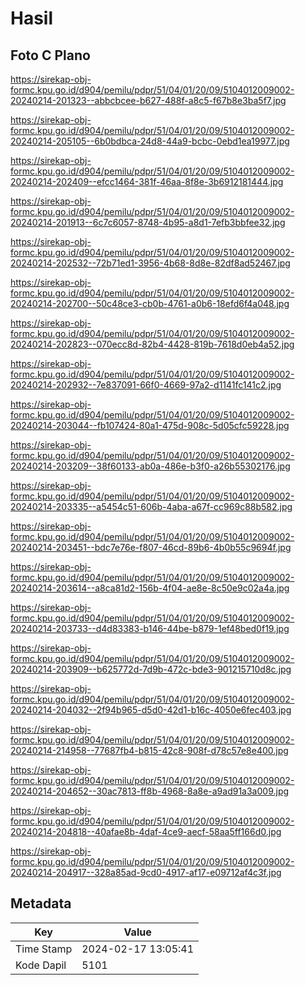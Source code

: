 # Hasil

## Foto C Plano

https://sirekap-obj-formc.kpu.go.id/d904/pemilu/pdpr/51/04/01/20/09/5104012009002-20240214-201323--abbcbcee-b627-488f-a8c5-f67b8e3ba5f7.jpg

https://sirekap-obj-formc.kpu.go.id/d904/pemilu/pdpr/51/04/01/20/09/5104012009002-20240214-205105--6b0bdbca-24d8-44a9-bcbc-0ebd1ea19977.jpg

https://sirekap-obj-formc.kpu.go.id/d904/pemilu/pdpr/51/04/01/20/09/5104012009002-20240214-202409--efcc1464-381f-46aa-8f8e-3b6912181444.jpg

https://sirekap-obj-formc.kpu.go.id/d904/pemilu/pdpr/51/04/01/20/09/5104012009002-20240214-201913--6c7c6057-8748-4b95-a8d1-7efb3bbfee32.jpg

https://sirekap-obj-formc.kpu.go.id/d904/pemilu/pdpr/51/04/01/20/09/5104012009002-20240214-202532--72b71ed1-3956-4b68-8d8e-82df8ad52467.jpg

https://sirekap-obj-formc.kpu.go.id/d904/pemilu/pdpr/51/04/01/20/09/5104012009002-20240214-202700--50c48ce3-cb0b-4761-a0b6-18efd6f4a048.jpg

https://sirekap-obj-formc.kpu.go.id/d904/pemilu/pdpr/51/04/01/20/09/5104012009002-20240214-202823--070ecc8d-82b4-4428-819b-7618d0eb4a52.jpg

https://sirekap-obj-formc.kpu.go.id/d904/pemilu/pdpr/51/04/01/20/09/5104012009002-20240214-202932--7e837091-66f0-4669-97a2-d1141fc141c2.jpg

https://sirekap-obj-formc.kpu.go.id/d904/pemilu/pdpr/51/04/01/20/09/5104012009002-20240214-203044--fb107424-80a1-475d-908c-5d05cfc59228.jpg

https://sirekap-obj-formc.kpu.go.id/d904/pemilu/pdpr/51/04/01/20/09/5104012009002-20240214-203209--38f60133-ab0a-486e-b3f0-a26b55302176.jpg

https://sirekap-obj-formc.kpu.go.id/d904/pemilu/pdpr/51/04/01/20/09/5104012009002-20240214-203335--a5454c51-606b-4aba-a67f-cc969c88b582.jpg

https://sirekap-obj-formc.kpu.go.id/d904/pemilu/pdpr/51/04/01/20/09/5104012009002-20240214-203451--bdc7e76e-f807-46cd-89b6-4b0b55c9694f.jpg

https://sirekap-obj-formc.kpu.go.id/d904/pemilu/pdpr/51/04/01/20/09/5104012009002-20240214-203614--a8ca81d2-156b-4f04-ae8e-8c50e9c02a4a.jpg

https://sirekap-obj-formc.kpu.go.id/d904/pemilu/pdpr/51/04/01/20/09/5104012009002-20240214-203733--d4d83383-b146-44be-b879-1ef48bed0f19.jpg

https://sirekap-obj-formc.kpu.go.id/d904/pemilu/pdpr/51/04/01/20/09/5104012009002-20240214-203909--b625772d-7d9b-472c-bde3-901215710d8c.jpg

https://sirekap-obj-formc.kpu.go.id/d904/pemilu/pdpr/51/04/01/20/09/5104012009002-20240214-204032--2f94b965-d5d0-42d1-b16c-4050e6fec403.jpg

https://sirekap-obj-formc.kpu.go.id/d904/pemilu/pdpr/51/04/01/20/09/5104012009002-20240214-214958--77687fb4-b815-42c8-908f-d78c57e8e400.jpg

https://sirekap-obj-formc.kpu.go.id/d904/pemilu/pdpr/51/04/01/20/09/5104012009002-20240214-204652--30ac7813-ff8b-4968-8a8e-a9ad91a3a009.jpg

https://sirekap-obj-formc.kpu.go.id/d904/pemilu/pdpr/51/04/01/20/09/5104012009002-20240214-204818--40afae8b-4daf-4ce9-aecf-58aa5ff166d0.jpg

https://sirekap-obj-formc.kpu.go.id/d904/pemilu/pdpr/51/04/01/20/09/5104012009002-20240214-204917--328a85ad-9cd0-4917-af17-e09712af4c3f.jpg


## Metadata

| Key        | Value               |
| ---------- | ------------------- |
| Time Stamp | 2024-02-17 13:05:41 |
| Kode Dapil | 5101                |



